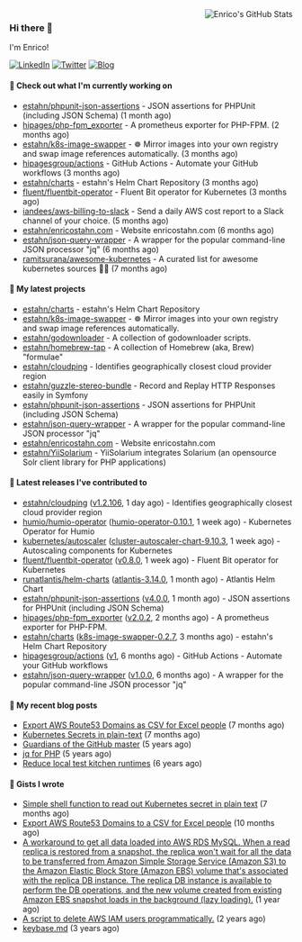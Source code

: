 <img alt="Enrico's GitHub Stats" align="right" src="https://github-readme-stats.vercel.app/api?username=estahn&show_icons=true&theme=default&hide_title=true" />

### Hi there 👋

I'm Enrico!

<a href="https://linkedin.com/in/enricostahn"><img src="https://img.shields.io/badge/LinkedIn--_.svg?style=social&logo=linkedin" alt="LinkedIn"></a>
<a href="http://twitter.com/estahn"><img src="https://img.shields.io/badge/Twitter--_.svg?style=social&logo=twitter" alt="Twitter"></a>
<a href="https://enricotahn.com"><img src="https://img.shields.io/badge/Blog--_.svg?style=social&logo=blog" alt="Blog"></a>

#### 👷 Check out what I'm currently working on

- [estahn/phpunit-json-assertions](https://github.com/estahn/phpunit-json-assertions) - JSON assertions for PHPUnit (including JSON Schema) (1 month ago)
- [hipages/php-fpm_exporter](https://github.com/hipages/php-fpm_exporter) - A prometheus exporter for PHP-FPM. (2 months ago)
- [estahn/k8s-image-swapper](https://github.com/estahn/k8s-image-swapper) - :wheel_of_dharma: Mirror images into your own registry and swap image references automatically. (3 months ago)
- [hipagesgroup/actions](https://github.com/hipagesgroup/actions) - GitHub Actions - Automate your GitHub workflows (3 months ago)
- [estahn/charts](https://github.com/estahn/charts) - estahn&#39;s Helm Chart Repository (3 months ago)
- [fluent/fluentbit-operator](https://github.com/fluent/fluentbit-operator) - Fluent Bit operator for Kubernetes (3 months ago)
- [iandees/aws-billing-to-slack](https://github.com/iandees/aws-billing-to-slack) - Send a daily AWS cost report to a Slack channel of your choice. (5 months ago)
- [estahn/enricostahn.com](https://github.com/estahn/enricostahn.com) - Website enricostahn.com (6 months ago)
- [estahn/json-query-wrapper](https://github.com/estahn/json-query-wrapper) - A wrapper for the popular command-line JSON processor &#34;jq&#34; (6 months ago)
- [ramitsurana/awesome-kubernetes](https://github.com/ramitsurana/awesome-kubernetes) - A curated list for awesome kubernetes sources :ship::tada: (7 months ago)

#### 🌱 My latest projects

- [estahn/charts](https://github.com/estahn/charts) - estahn&#39;s Helm Chart Repository
- [estahn/k8s-image-swapper](https://github.com/estahn/k8s-image-swapper) - :wheel_of_dharma: Mirror images into your own registry and swap image references automatically.
- [estahn/godownloader](https://github.com/estahn/godownloader) - A collection of godownloader scripts.
- [estahn/homebrew-tap](https://github.com/estahn/homebrew-tap) - A collection of Homebrew (aka, Brew) &#34;formulae&#34;
- [estahn/cloudping](https://github.com/estahn/cloudping) - Identifies geographically closest cloud provider region
- [estahn/guzzle-stereo-bundle](https://github.com/estahn/guzzle-stereo-bundle) - Record and Replay HTTP Responses easily in Symfony
- [estahn/phpunit-json-assertions](https://github.com/estahn/phpunit-json-assertions) - JSON assertions for PHPUnit (including JSON Schema)
- [estahn/json-query-wrapper](https://github.com/estahn/json-query-wrapper) - A wrapper for the popular command-line JSON processor &#34;jq&#34;
- [estahn/enricostahn.com](https://github.com/estahn/enricostahn.com) - Website enricostahn.com
- [estahn/YiiSolarium](https://github.com/estahn/YiiSolarium) - YiiSolarium integrates Solarium (an opensource Solr client library for PHP applications)

#### 🔭 Latest releases I've contributed to

- [estahn/cloudping](https://github.com/estahn/cloudping) ([v1.2.106](https://github.com/estahn/cloudping/releases/tag/v1.2.106), 1 day ago) - Identifies geographically closest cloud provider region
- [humio/humio-operator](https://github.com/humio/humio-operator) ([humio-operator-0.10.1](https://github.com/humio/humio-operator/releases/tag/humio-operator-0.10.1), 1 week ago) - Kubernetes Operator for Humio
- [kubernetes/autoscaler](https://github.com/kubernetes/autoscaler) ([cluster-autoscaler-chart-9.10.3](https://github.com/kubernetes/autoscaler/releases/tag/cluster-autoscaler-chart-9.10.3), 1 week ago) - Autoscaling components for Kubernetes
- [fluent/fluentbit-operator](https://github.com/fluent/fluentbit-operator) ([v0.8.0](https://github.com/fluent/fluentbit-operator/releases/tag/v0.8.0), 1 week ago) - Fluent Bit operator for Kubernetes
- [runatlantis/helm-charts](https://github.com/runatlantis/helm-charts) ([atlantis-3.14.0](https://github.com/runatlantis/helm-charts/releases/tag/atlantis-3.14.0), 1 month ago) - Atlantis Helm Chart
- [estahn/phpunit-json-assertions](https://github.com/estahn/phpunit-json-assertions) ([v4.0.0](https://github.com/estahn/phpunit-json-assertions/releases/tag/v4.0.0), 1 month ago) - JSON assertions for PHPUnit (including JSON Schema)
- [hipages/php-fpm_exporter](https://github.com/hipages/php-fpm_exporter) ([v2.0.2](https://github.com/hipages/php-fpm_exporter/releases/tag/v2.0.2), 2 months ago) - A prometheus exporter for PHP-FPM.
- [estahn/charts](https://github.com/estahn/charts) ([k8s-image-swapper-0.2.7](https://github.com/estahn/charts/releases/tag/k8s-image-swapper-0.2.7), 3 months ago) - estahn&#39;s Helm Chart Repository
- [hipagesgroup/actions](https://github.com/hipagesgroup/actions) ([v1](https://github.com/hipagesgroup/actions/releases/tag/v1), 6 months ago) - GitHub Actions - Automate your GitHub workflows
- [estahn/json-query-wrapper](https://github.com/estahn/json-query-wrapper) ([v1.0.0](https://github.com/estahn/json-query-wrapper/releases/tag/v1.0.0), 6 months ago) - A wrapper for the popular command-line JSON processor &#34;jq&#34;

#### 📜 My recent blog posts

- [Export AWS Route53 Domains as CSV for Excel people](https://enricostahn.com/post/export-route53-domains-to-csv/) (7 months ago)
- [Kubernetes Secrets in plain-text](https://enricostahn.com/post/kubernetes-secrets-in-plaintext/) (7 months ago)
- [Guardians of the GitHub master](https://enricostahn.com/post/2016-03-27-guardians-of-the-github-master/) (5 years ago)
- [jq for PHP](https://enricostahn.com/post/2016-03-05-jq-for-php/) (5 years ago)
- [Reduce local test kitchen runtimes](https://enricostahn.com/post/2015-03-17-reduce-local-test-kitchen-runtimes/) (6 years ago)

#### 📓 Gists I wrote

- [Simple shell function to read out Kubernetes secret in plain text](https://gist.github.com/6b8cfac387ffacc8738cbe2ffb675932) (7 months ago)
- [Export AWS Route53 Domains to a CSV for Excel people](https://gist.github.com/33ee9f0ecede6416a168489a7a24ee24) (10 months ago)
- [A workaround to get all data loaded into AWS RDS MySQL. When a read replica is restored from a snapshot, the replica won&#39;t wait for all the data to be transferred from Amazon Simple Storage Service (Amazon S3) to the Amazon Elastic Block Store (Amazon EBS) volume that&#39;s associated with the replica DB instance. The replica DB instance is available to perform the DB operations, and the new volume created from existing Amazon EBS snapshot loads in the background (lazy loading).](https://gist.github.com/8f829cec789ebe5800e99d2dc83ead1b) (1 year ago)
- [A script to delete AWS IAM users programmatically.](https://gist.github.com/b93d19f117a1b0cca90bc4567770c042) (2 years ago)
- [keybase.md](https://gist.github.com/0cdc98675842cd56b573eb431a6bf961) (3 years ago)
